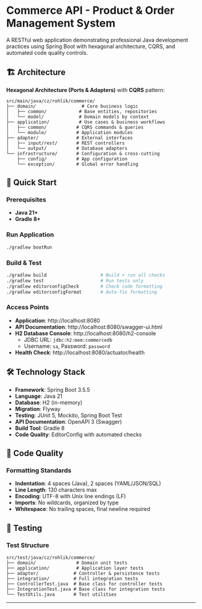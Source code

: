 # Commerce API - Product & Order Management System

A RESTful web application demonstrating professional Java development practices using Spring Boot with hexagonal architecture, CQRS, and automated code quality controls.

## 🏗️ Architecture

**Hexagonal Architecture (Ports & Adapters)** with **CQRS** pattern:

```
src/main/java/cz/rohlik/commerce/
├── domain/                 # Core business logic
│   ├── common/            # Base entities, repositories
│   └── model/             # Domain models by context
├── application/           # Use cases & business workflows
│   ├── common/           # CQRS commands & queries
│   └── module/           # Application modules
├── adapter/              # External interfaces
│   ├── input/rest/       # REST controllers
│   └── output/           # Database adapters
└── infrastructure/       # Configuration & cross-cutting
    ├── config/           # App configuration
    └── exception/        # Global error handling
```

## 🚀 Quick Start

### Prerequisites
- **Java 21+**
- **Gradle 8+**

### Run Application
```bash
./gradlew bootRun
```

### Build & Test
```bash
./gradlew build                    # Build + run all checks
./gradlew test                     # Run tests only
./gradlew editorconfigCheck        # Check code formatting
./gradlew editorconfigFormat       # Auto-fix formatting
```

### Access Points
- **Application**: http://localhost:8080
- **API Documentation**: http://localhost:8080/swagger-ui.html
- **H2 Database Console**: http://localhost:8080/h2-console
  - JDBC URL: `jdbc:h2:mem:commercedb`
  - Username: `sa`, Password: `password`
- **Health Check**: http://localhost:8080/actuator/health

## 🛠️ Technology Stack

- **Framework**: Spring Boot 3.5.5
- **Language**: Java 21
- **Database**: H2 (in-memory)
- **Migration**: Flyway
- **Testing**: JUnit 5, Mockito, Spring Boot Test
- **API Documentation**: OpenAPI 3 (Swagger)
- **Build Tool**: Gradle 8
- **Code Quality**: EditorConfig with automated checks

## 🎯 Code Quality

### Formatting Standards
- **Indentation**: 4 spaces (Java), 2 spaces (YAML/JSON/SQL)
- **Line Length**: 130 characters max
- **Encoding**: UTF-8 with Unix line endings (LF)
- **Imports**: No wildcards, organized by type
- **Whitespace**: No trailing spaces, final newline required

## 🧪 Testing

### Test Structure
```
src/test/java/cz/rohlik/commerce/
├── domain/               # Domain unit tests
├── application/          # Application layer tests
├── adapter/             # Controller & persistence tests
├── integration/         # Full integration tests
├── ControllerTest.java  # Base class for controller tests
├── IntegrationTest.java # Base class for integration tests
└── TestUtils.java       # Test utilities
```

---


